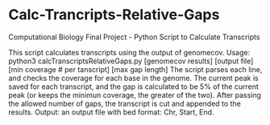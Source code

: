 # Calc-Trancripts-Relative-Gaps
Computational Biology Final Project - Python Script to Calculate Transcripts

This script calculates transcripts using the output of genomecov.
Usage: python3 calcTranscriptsRelativeGaps.py [genomecov results] [output file] [min coverage # per tanscript] [max gap length]
The script parses each line, and checks the coverage for each base in the genome.
The current peak is saved for each transcript, and the gap is calculated to be 5% of the current peak (or keeps the minimun coverage, the greater of the two).
After passing the allowed number of gaps, the transcript is cut and appended to the results.
Output: an output file with bed format: Chr, Start, End.
